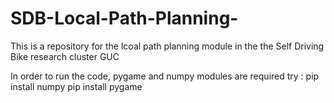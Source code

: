 # SDB-Local-Path-Planning-
This is a repository for the lcoal path planning module in the the Self Driving Bike research cluster GUC

In order to run the code, pygame and numpy modules are required 
try : 
pip install numpy 
pip install pygame


